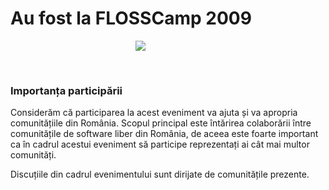 Au fost la FLOSSCamp 2009
===============================================

<style type="text/css" media="all">@import "/css/annotation.css";</style><script type="text/javascript" src="/js/jquery.js"></script><script type="text/javascript" src="/js/jquery-ui-1.7.1.js"></script><script type="text/javascript" src="/js/jquery.annotate.js"></script><script type="text/javascript">$(window).load(function() { $("#flosscamp_anotat").annotateImage({ getUrl: "/api/get.php", saveUrl: "/api/save.php", deleteUrl: "/api/delete.php", useAjax: true }); });</script>

<img src="/2009/poze/Participanti la FLOSSCamp 2009.jpg" id="flosscamp_anotat" alt=" " style="margin-left: 200px;" />

&nbsp;

### Importanța participării ###

Considerăm că participarea la acest eveniment va ajuta și va apropria comunitățiile din România.
Scopul principal este întărirea colaborării între comunitățile de software liber din România,
de aceea este foarte important ca în cadrul acestui eveniment să participe reprezentați ai cât mai multor comunități.

Discuțiile din cadrul evenimentului sunt dirijate de comunitățile prezente.
